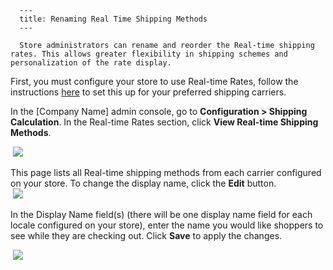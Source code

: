 
      ---
      title: Renaming Real Time Shipping Methods
      ---

      Store administrators can rename and reorder the Real-time shipping rates. This allows greater flexibility in shipping schemes and personalization of the rate display.  
  
First, you must configure your store to use Real-time Rates, follow the instructions [here](default.aspx?pageid=real_time_shipping_rates) to set this up for your preferred shipping carriers.  

In the \[Company Name\] admin console, go to **Configuration > Shipping Calculation**. In the Real-time Rates section, click **View Real-time Shipping Methods**.  
  
 ![](images/1416327189143.png)  
  
  
This page lists all Real-time shipping methods from each carrier configured on your store. To change the display name, click the **Edit** button.  
 ![](images/1416327314718.png)  
  
In the Display Name field(s) (there will be one display name field for each locale configured on your store), enter the name you would like shoppers to see while they are checking out. Click **Save** to apply the changes.  
  
 ![](images/1416327374525.png)
      